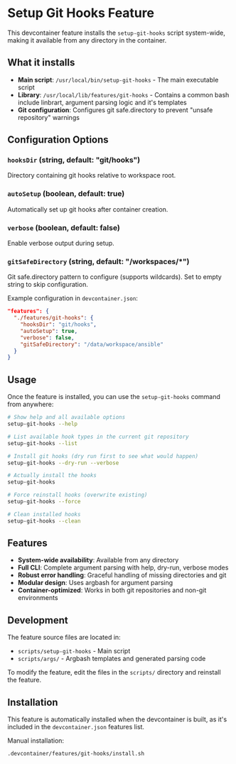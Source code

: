 # Setup Git Hooks Feature

This devcontainer feature installs the `setup-git-hooks` script system-wide, making it available from any directory in the container.

## What it installs

- **Main script**: `/usr/local/bin/setup-git-hooks` - The main executable script
- **Library**: `/usr/local/lib/features/git-hooks` - Contains a common bash include linbrart, argument parsing logic and it's templates
- **Git configuration**: Configures git safe.directory to prevent "unsafe repository" warnings

## Configuration Options

### `hooksDir` (string, default: "git/hooks")
Directory containing git hooks relative to workspace root.

### `autoSetup` (boolean, default: true)
Automatically set up git hooks after container creation.

### `verbose` (boolean, default: false)
Enable verbose output during setup.

### `gitSafeDirectory` (string, default: "/workspaces/*")
Git safe.directory pattern to configure (supports wildcards). Set to empty string to skip configuration.

Example configuration in `devcontainer.json`:
```json
"features": {
  "./features/git-hooks": {
    "hooksDir": "git/hooks",
    "autoSetup": true,
    "verbose": false,
    "gitSafeDirectory": "/data/workspace/ansible"
  }
}
```

## Usage

Once the feature is installed, you can use the `setup-git-hooks` command from anywhere:

```bash
# Show help and all available options
setup-git-hooks --help

# List available hook types in the current git repository
setup-git-hooks --list

# Install git hooks (dry run first to see what would happen)
setup-git-hooks --dry-run --verbose

# Actually install the hooks
setup-git-hooks

# Force reinstall hooks (overwrite existing)
setup-git-hooks --force

# Clean installed hooks
setup-git-hooks --clean
```

## Features

- **System-wide availability**: Available from any directory
- **Full CLI**: Complete argument parsing with help, dry-run, verbose modes
- **Robust error handling**: Graceful handling of missing directories and git
- **Modular design**: Uses argbash for argument parsing
- **Container-optimized**: Works in both git repositories and non-git environments

## Development

The feature source files are located in:
- `scripts/setup-git-hooks` - Main script
- `scripts/args/` - Argbash templates and generated parsing code

To modify the feature, edit the files in the `scripts/` directory and reinstall the feature.

## Installation

This feature is automatically installed when the devcontainer is built, as it's included in the `devcontainer.json` features list.

Manual installation:
```bash
.devcontainer/features/git-hooks/install.sh
```
